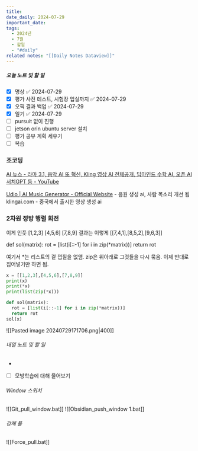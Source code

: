 ```yaml
---
title: 
date_daily: 2024-07-29
important_date: 
tags:
  - 2024년
  - 7월
  - 할일
  - "#daily"
related notes: "[[Daily Notes Dataview]]"
---
```

##### 오늘 노트 및 할 일
- [x] 명상 ✅ 2024-07-29
- [x] 평가 사전 테스트, 시험장 입실까지 ✅ 2024-07-29
- [x] 오픽 결과 백업 ✅ 2024-07-29
- [x] 일기 ✅ 2024-07-29
- [ ] pursuit 없이 진행
- [ ]  jetson orin ubuntu server 설치
- [ ] 평가 공부 계획 세우기
- [ ] 복습

### 조코딩
[AI 뉴스 - 라마 3.1, 음악 AI 또 혁신, Kling 영상 AI 전체공개, 딥마인드 수학 AI, 오픈 AI 서치GPT 등 - YouTube](https://www.youtube.com/watch?v=RtDJ2j6dnhw&t=965s)

[Udio | AI Music Generator - Official Website](https://www.udio.com/create) - 음원 생성 ai, 사람 목소리 개선 됨
klingai.com - 중국에서 출시한 영상 생성 ai

### 2차원 정방 행렬 회전
이게 인풋 
\[1,2,3\]
\[4,5,6\]
\[7,8,9\] 
결과는 이렇게
\[\[7,4,1],\[8,5,2\],\[9,6,3\]]

def sol(matrix):
	rot = \[list(i\[\:\:-1\] for i in zip(\*matrix))]
	return rot

여기서 \*는 리스트의 겉 껍질을 없앰.
zip은 위아래로 그것들을 다시 묶음.
이제 반대로 집어넣기만 하면 됨.
```python
x = [[1,2,3],[4,5,6],[7,8,9]]
print(x)
print(*x)
print(list(zip(*x)))

def sol(matrix):
  rot = [list(i[::-1] for i in zip(*matrix))]
  return rot
sol(x)
```
![[Pasted image 20240729171706.png|400]]
###### 내일 노트 및 할 일
- 
- [ ] 모방학습에 대해 물어보기


######  Window 스위치
![[Git_pull_window.bat]]
![[Obsidian_push_window 1.bat]]



###### 강제 풀
![[Force_pull.bat]]